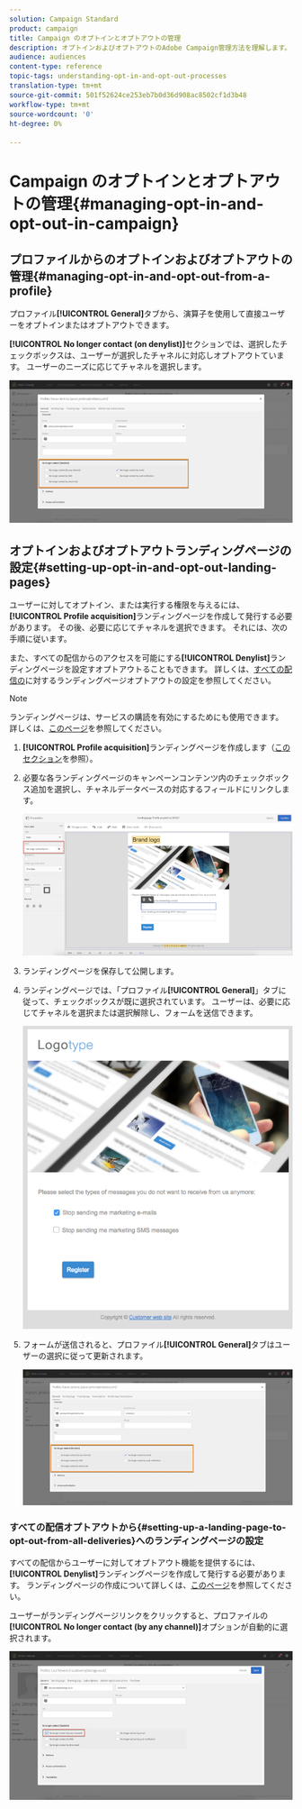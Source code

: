 ```yaml
---
solution: Campaign Standard
product: campaign
title: Campaign のオプトインとオプトアウトの管理
description: オプトインおよびオプトアウトのAdobe Campaign管理方法を理解します。
audience: audiences
content-type: reference
topic-tags: understanding-opt-in-and-opt-out-processes
translation-type: tm+mt
source-git-commit: 501f52624ce253eb7b0d36d908ac8502cf1d3b48
workflow-type: tm+mt
source-wordcount: '0'
ht-degree: 0%

---
```



# Campaign のオプトインとオプトアウトの管理{#managing-opt-in-and-opt-out-in-campaign}

## プロファイルからのオプトインおよびオプトアウトの管理{#managing-opt-in-and-opt-out-from-a-profile}

プロファイル&#x200B;**[!UICONTROL General]**&#x200B;タブから、演算子を使用して直接ユーザーをオプトインまたはオプトアウトできます。

**[!UICONTROL No longer contact (on denylist)]**&#x200B;セクションでは、選択したチェックボックスは、ユーザーが選択したチャネルに対応しオプトアウトています。 ユーザーのニーズに応じてチャネルを選択します。

![](assets/optin_landingpage_3.png)

## オプトインおよびオプトアウトランディングページの設定{#setting-up-opt-in-and-opt-out-landing-pages}

ユーザーに対してオプトイン、または実行する権限を与えるには、**[!UICONTROL Profile acquisition]**&#x200B;ランディングページを作成して発行する必要があります。 その後、必要に応じてチャネルを選択できます。 それには、次の手順に従います。

また、すべての配信からのアクセスを可能にする&#x200B;**[!UICONTROL Denylist]**&#x200B;ランディングページを設定すオプトアウトることもできます。 詳しくは、[すべての配信の](#setting-up-a-landing-page-to-opt-out-from-all-deliveries)に対するランディングページオプトアウトの設定を参照してください。

>[!NOTE]
>
>ランディングページは、サービスの購読を有効にするためにも使用できます。 詳しくは、[このページ](../../channels/using/configuring-landing-page.md#linking-a-landing-page-to-a-service)を参照してください。

1. **[!UICONTROL Profile acquisition]**&#x200B;ランディングページを作成します（[このセクション](../../channels/using/getting-started-with-landing-pages.md)を参照）。
1. 必要な各ランディングページのキャンペーンコンテンツ内のチェックボックス追加を選択し、チャネルデータベースの対応するフィールドにリンクします。

   ![](assets/optin_landingpage_1.png)

1. ランディングページを保存して公開します。
1. ランディングページでは、「プロファイル&#x200B;**[!UICONTROL General]**」タブに従って、チェックボックスが既に選択されています。 ユーザーは、必要に応じてチャネルを選択または選択解除し、フォームを送信できます。

   ![](assets/optin_landingpage_2.png)

1. フォームが送信されると、プロファイル&#x200B;**[!UICONTROL General]**&#x200B;タブはユーザーの選択に従って更新されます。

   ![](assets/optin_landingpage_3.png)

### すべての配信オプトアウトから{#setting-up-a-landing-page-to-opt-out-from-all-deliveries}へのランディングページの設定

すべての配信からユーザーに対してオプトアウト機能を提供するには、**[!UICONTROL Denylist]**&#x200B;ランディングページを作成して発行する必要があります。 ランディングページの作成について詳しくは、[このページ](../../channels/using/getting-started-with-landing-pages.md)を参照してください。

ユーザーがランディングページリンクをクリックすると、プロファイルの&#x200B;**[!UICONTROL No longer contact (by any channel)]**&#x200B;オプションが自動的に選択されます。

![](assets/blocklisting_allchannels.png)


